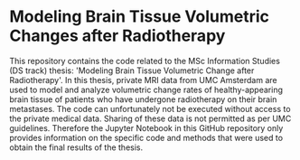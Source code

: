 # Modeling Brain Tissue Volumetric Changes after Radiotherapy
This repository contains the code related to the MSc Information Studies (DS track) thesis: 'Modeling Brain Tissue Volumetric Change after Radiotherapy'. In this thesis, private MRI data from UMC Amsterdam are used to model and analyze volumetric change rates of healthy-appearing brain tissue of patients who have undergone radiotherapy on their brain metastases. The code can unfortunately not be executed without access to the private medical data. Sharing of these data is not permitted as per UMC guidelines. Therefore the Jupyter Notebook in this GitHub repository only provides information on the specific code and methods that were used to obtain the final results of the thesis. 
